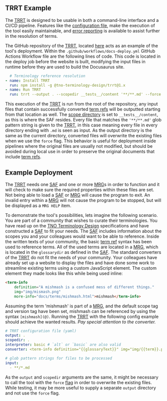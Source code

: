 ## TRRT Example
The [TRRT](@) is designed to be usable in both a command-line interface and a CI/CD pipeline. Features like the [configuration file](configuration#Configuration%20File), make the execution of the tool easily maintainable, and [error reporting](error%20reporting) is available to assist further in the resolution of terms.

The GitHub repository of the [TRRT](@), located [here](https://github.com/tno-terminology-design/trrt) acts as an example of the tool's deployment. Within the `.github/workflows/docs-deploy.yml` GitHub Actions Workflow file are the following lines of code. This code is located in the deploy job before the website is built, modifying the input files in runtime before they are used to build the Docusaurus site.

```yml
  # Terminology reference resolution
- name: Install TRRT
  run: npm install -g @tno-terminology-design/trrt@1.x
- name: Run TRRT
  run: trrt --output . --scopedir __tests__/content '**/**.md' --force
```

This execution of the [TRRT](@) is run from the root of the repository, any input files that contain successfully converted [term refs](@) will be outputted starting from that location as well. The [scope directory](@) is set to `__tests__/content`, as this is where the SAF resides. Every file that matches the `'**/**.md'` glob pattern string is given to the [TRRT](@), in this case meaning every file in every directory ending with `.md` is seen as input.
As the output directory is the same as the current directory, converted files will overwrite the existing files when we use the `force` flag. This behavior is useful for deployment inside pipelines where the original files are usually not modified, but should be avoided during local use in order to preserve the original documents that include [term refs](@).

## Example Deployment
The [TRRT](@) needs one [SAF](@) and one or more [MRG](@)s in order to function and it will check to make sure the required properties within these files are set. Not being able to load a [SAF](@) or [MRG](@) will cause the program to exit. An invalid entry within a [MRG](@) will not cause the program to be stopped, but will be displayed as a `MRG HELP` item. 

To demonstrate the tool's possibilities, lets imagine the following scenario.
You are part of a community that wishes to curate their terminologies. You have read up on the [TNO Terminology Design](@) specifications and have constructed a [SAF](@) to fit your needs. The [SAF](@) includes information about the scopes you and your colleagues would want to be able to reference. Inside the written texts of your community, the basic [term ref](@) syntax has been used to reference terms. All of the used terms are located in a [MRG](@), which is located in the `glossarydir` as defined in the [SAF](@).
The standard converters of the [TRRT](@) do not fit the needs of your community. Your colleagues have already set up a website to display the files and have done some work to streamline existing terms using a custom JavaScript element. The custom element they made looks like this while being used inline:

```html
<term-info
	definition="A mishmash is a confused mess of different things."
	img="img/mismash.png"
	more-info="docs/terms/mishmash.html">mishmash</term-info>
```

Assuming the term 'mishmash' is part of a [MRG](@), and the default scope tag and version tag have been set, mishmash can be referenced by using the syntax `[mishmash](@)`. Running the [TRRT](@) with the following config example should achieve the wanted results. *Pay special attention to the converter.*

```yaml
# TRRT configuration file (yaml)
output: .
scopedir: .
interpreter: basic # `alt` or `basic` are also valid
converter: <term-info definition="{{glossaryText}}" img="img/{{term}}.png" more-info="{{navurl}}">{{showtext}}</term-info> # `http`, `essif` or `markdown` are also valid

# glob pattern strings for files to be processed
input:
  - **/*.md
```

As the `output` and `scopedir` arguments are the same, it might be necessary to call the tool with the `force` [flag](error%20reporting) in order to overwrite the existing files. While testing, it may be more useful to supply a separate `output` directory and not use the `force` flag.